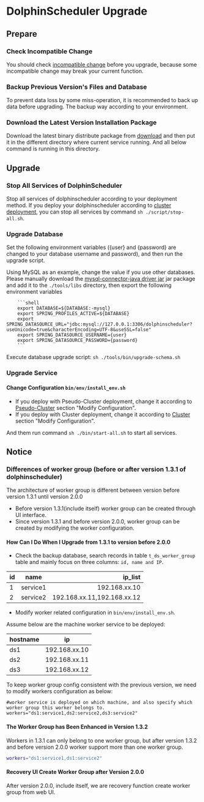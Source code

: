 # DolphinScheduler Upgrade

## Prepare

### Check Incompatible Change

You should check [incompatible change](./incompatible.md) before you upgrade, because some incompatible change may break your current function.

### Backup Previous Version's Files and Database

To prevent data loss by some miss-operation, it is recommended to back up data before upgrading. The backup way according to your environment.

### Download the Latest Version Installation Package

Download the latest binary distribute package from [download](https://dolphinscheduler.apache.org/#/en-us/download) and then put it in the different
directory where current service running. And all below command is running in this directory.

## Upgrade

### Stop All Services of DolphinScheduler

Stop all services of dolphinscheduler according to your deployment method. If you deploy your dolphinscheduler according to [cluster deployment](../installation/cluster.md), you can stop all services by command `sh ./script/stop-all.sh`.

### Upgrade Database

Set the following environment variables ({user} and {password} are changed to your database username and password), and then run the upgrade script.

Using MySQL as an example, change the value if you use other databases. Please manually download the [mysql-connector-java driver jar](https://downloads.MySQL.com/archives/c-j/)
jar package and add it to the `./tools/libs` directory, then export the following environment variables

        ```shell
        export DATABASE=${DATABASE:-mysql}
        export SPRING_PROFILES_ACTIVE=${DATABASE}
        export SPRING_DATASOURCE_URL="jdbc:mysql://127.0.0.1:3306/dolphinscheduler?useUnicode=true&characterEncoding=UTF-8&useSSL=false"
        export SPRING_DATASOURCE_USERNAME={user}
        export SPRING_DATASOURCE_PASSWORD={password}
        ```

Execute database upgrade script: `sh ./tools/bin/upgrade-schema.sh`

### Upgrade Service

#### Change Configuration `bin/env/install_env.sh`

- If you deploy with Pseudo-Cluster deployment, change it according to [Pseudo-Cluster](../installation/pseudo-cluster.md) section "Modify Configuration".
- If you deploy with Cluster deployment, change it according to [Cluster](../installation/cluster.md) section "Modify Configuration".

And them run command `sh ./bin/start-all.sh` to start all services.

## Notice

### Differences of worker group (before or after version 1.3.1 of dolphinscheduler)

The architecture of worker group is different between version before version 1.3.1 until version 2.0.0

- Before version 1.3.1(include itself) worker group can be created through UI interface.
- Since version 1.3.1 and before version 2.0.0, worker group can be created by modifying the worker configuration.

#### How Can I Do When I Upgrade from 1.3.1 to version before 2.0.0

- Check the backup database, search records in table `t_ds_worker_group` table and mainly focus on three columns: `id, name and IP`.

| id |   name   |                     ip_list |
|:---|:--------:|----------------------------:|
| 1  | service1 |               192.168.xx.10 |
| 2  | service2 | 192.168.xx.11,192.168.xx.12 |

- Modify worker related configuration in `bin/env/install_env.sh`.

Assume below are the machine worker service to be deployed:

| hostname |      ip       |
|:---------|:-------------:|
| ds1      | 192.168.xx.10 |
| ds2      | 192.168.xx.11 |
| ds3      | 192.168.xx.12 |

To keep worker group config consistent with the previous version, we need to modify workers configuration as below:

```shell
#worker service is deployed on which machine, and also specify which worker group this worker belongs to.
workers="ds1:service1,ds2:service2,ds3:service2"
```

#### The Worker Group has Been Enhanced in Version 1.3.2

Workers in 1.3.1 can only belong to one worker group, but after version 1.3.2 and before version 2.0.0 worker support more than one worker group.

```sh
workers="ds1:service1,ds1:service2"
```

#### Recovery UI Create Worker Group after Version 2.0.0

After version 2.0.0, include itself, we are recovery function create worker group from web UI.
